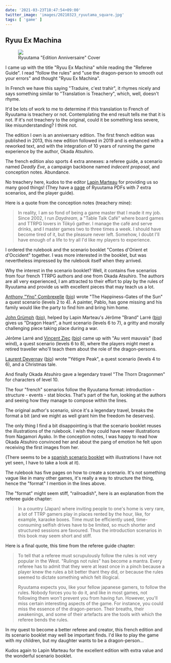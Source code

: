 ```yaml
---
date: '2021-03-23T18:47:54+09:00'
twitter_image: 'images/20210323_ryuutama_square.jpg'
tags: [ 'game' ]
---
```


## Ryuu Ex Machina

<figure class="right">
<a href="images/20210323_ryuutama.jpg"><img src="images/20210323_ryuutama.jpg" loading="lazy" /></a>
<figcaption>
Ryuutama "Edition Anniversaire" Cover
</figcaption>
</figure>

I came up with the title "Ryuu Ex Machina" while reading the "Referee Guide". I read "follow the rules" and "use the dragon-person to smooth out your errors" and thought "Ryuu Ex Machina".

In French we have this saying "Traduire, c'est trahir", it rhymes nicely and says something similar to "Translation is Treachery", which, well, doesn't rhyme.

It'd be lots of work to me to determine if this translation to French of Ryuutama is treachery or not. Contemplating the end result tells me that it is not. If it's not treachery to the original, could it be something less severe, like misunderstanding? I think not.

The edition I own is an anniversary edition. The first french edition was published in 2013, this new edition followed in 2019 and is enhanced with a reworked text, and with the integration of 10 years of running the game experience by the author, Okada Atsuhiro.

The french edition also sports 4 extra annexes: a referee guide, a scenario named _Deadly Eve_, a campaign backbone named _indecent proposal_, and conception notes. Abundance.

No treachery here, kudos to the editor [Lapin Marteau](http://www.lapinmarteau.com/) for providing us so many good things! (They have a [page](http://www.lapinmarteau.com/ryuutama-telechargements/) of Ryuutama PDFs with 7 extra scenarios, and the player guide).

Here is a quote from the conception notes (treachery mine):

> In reality, I am so fond of being a game master that I made it my job. Since 2002, I run _Daydream_, a "Table Talk Café" where board games and TTRPG lovers in Tōkyō gather. I manage the café and serve drinks, and I master games two to three times a week. I should have become tired of it, but the pleasure never left. Somehow, I doubt I'll have enough of a life to try all I'd like my players to experience.

I ordered the rulebook and the scenario booklet "Contes d'Orient et d'Occident" together. I was more interested in the booklet, but was nevertheless impressed by the rulebook itself when they arrived.

Why the interest in the scenario booklet? Well, it contains five scenarios from four french TTRPG authors and one from Okada Atsuhiro. The authors are all very experienced, I am attracted to their effort to play by the rules of Ryuutama and provide us with excellent pieces that may teach us a lot.

[Anthony "Yno" Combrexelle](http://www.misterfrankenstein.com/wordpress/) ([bio](http://www.legrog.org/biographies/anthony-yno-combrexelle)) wrote "The Happiness-Gates of the Sun" a quest scenario (levels 2 to 4). A painter, Pablo, has gone missing and his family would like the party to find him and bring him home.

[John Grümph](http://legrumph.org/) ([bio](http://www.legrog.org/biographies/le-grumph)), helped by Lapin Marteau's Jérôme "Brand" Larré ([bio](http://www.legrog.org/biographies/jerome-brand-larre)) gives us "Dragon Heart", a hunt scenario (levels 6 to 7), a gritty and morally challenging piece taking place during a war.

Jérôme Larré and [Vincent Ziec](https://rpggeek.com/rpgdesigner/80672/vincent-ziec) ([bio](http://www.legrog.org/biographies/vincent-ziec)) came up with "Au vent mauvais" (bad wind), a quest scenario (levels 6 to 8), where the players might meet a retired traveller who'll teach them about the role of the dragon-persons.

[Laurent Devernay](https://sites.google.com/site/labodebob/) ([bio](http://www.legrog.org/biographies/laurent-bob-darko-devernay)) wrote "Yétigre Peak", a quest scenario (levels 4 to 6), and a Christmas tale.

And finally Okada Atsuhiro gave a legendary travel "The Thorn Dragonmen" for characters of level 10.

The four "french" scenarios follow the Ryuutama format: introduction - structure - events - stat blocks. That's part of the fun, looking at the authors and seeing how they manage to compose within the lines.

The original author's scenario, since it's a legendary travel, breaks the format a bit (and we might as well grant him the freedom he deserves).

The only thing I find a bit disappointing is that the scenario booklet reuses the illustrations of the rulebook. I wish they could have newer illustrations from Nagamori Ayako. In the conception notes, I was happy to read how Okada Atsuhiro convinced her and about the pang of emotion he felt upon receiving the first images from her.

(There seems to be a [spanish scenario booklet](https://www.goodreads.com/book/show/35963700-ryuutama) with illustrations I have not yet seen, I have to take a look at it).

The rulebook has five pages on how to create a scenario. It's not something vague like in many other games, it's really a way to structure the thing, hence the "format" I mention in the lines above.

The "format" might seem stiff, "railroadish", here is an explanation from the referee guide chapter:

> In a country (Japan) where inviting people to one's home is very rare, a lot of TTRP gamers play in places rented by the hour, like, for example, karaoke boxes. Time must be efficiently used, time-consuming selfish drives have to be limited, so much shorter and structured sessions are favoured. Thus the introduction scenarios in this book may seem short and stiff.

Here is a final quote, this time from the referee guide chapter:

> To tell that a referee must scrupulously follow the rules is not very popular in the West. "Rulings not rules" has become a mantra. Every referee has to admit that they were at least once in a pinch because a player knew the rules a bit better thant they did, or because the rules seemed to dictate something which felt illogical.
>
> Ryuutama expects you, like your fellow japanese gamers, to follow the rules. Nobody forces you to do it, and like in most games, not following them won't prevent you from having fun. However, you'll miss certain interesting aspects of the game. For instance, you could miss the essence of the dragon-person. Their breaths, their awakenings, and some of their artefacts are the tools with which the referee bends the rules.

In my quest to become a better referee and creator, this french edition and its scenario booklet may well be important finds. I'd like to play the game with my children, but my daughter wants to be a dragon-person...

Kudos again to Lapin Marteau for the excellent edition with extra value and the wonderful scenario booklet.

